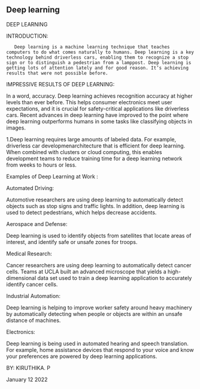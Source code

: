 ## Deep learning

DEEP LEARNING

INTRODUCTION: 

       Deep learning is a machine learning technique that teaches computers to do what comes naturally to humans. Deep learning is a key technology behind driverless cars, enabling them to recognize a stop sign or to distinguish a pedestrian from a lamppost. Deep learning is getting lots of attention lately and for good reason. It’s achieving results that were not possible before.

IMPRESSIVE RESULTS OF DEEP LEARNING:


In a word, accuracy. Deep learning achieves recognition accuracy at higher levels than ever before. This helps consumer electronics meet user expectations, and it is crucial for safety-critical applications like driverless cars. Recent advances in deep learning have improved to the point where deep learning outperforms humans in some tasks like classifying objects in images.

1.Deep learning requires large amounts of labeled data. For example, driverless car developmenarchitecture that is efficient for deep learning. When combined with clusters or cloud computing, this enables development teams to reduce training time for a deep learning network from weeks to hours or less.


Examples of Deep Learning at Work :

Automated Driving: 


Automotive researchers are using deep learning to automatically detect objects such as stop signs and traffic lights. In addition, deep learning is used to detect pedestrians, which helps decrease accidents.


Aerospace and Defense:

 Deep learning is used to identify objects from satellites that locate areas of interest, and identify safe or unsafe zones for troops.


Medical Research: 

Cancer researchers are using deep learning to automatically detect cancer cells. Teams at UCLA built an advanced microscope that yields a high-dimensional data set used to train a deep learning application to accurately identify cancer cells.

Industrial Automation: 

Deep learning is helping to improve worker safety around heavy machinery by automatically detecting when people or objects are within an unsafe distance of machines.

Electronics: 

Deep learning is being used in automated hearing and speech translation. For example, home assistance devices that respond to your voice and know your preferences are powered by deep learning applications.
                                                 


BY:
                                                   KIRUTHIKA. P

January 12 2022